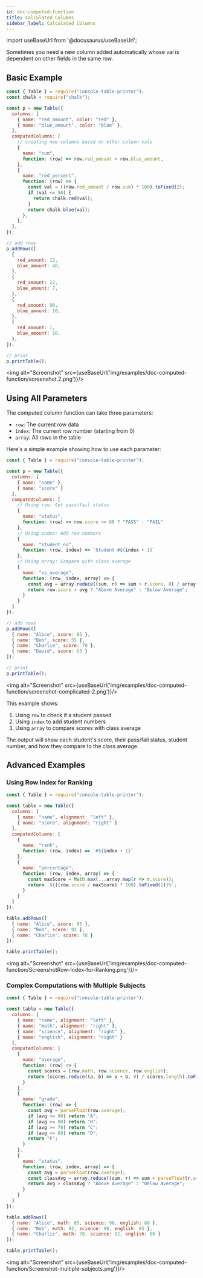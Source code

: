 ```yaml
---
id: doc-computed-function
title: Calculated Columns
sidebar_label: Calculated Columns
---
```


import useBaseUrl from '@docusaurus/useBaseUrl';

Sometimes you need a new column added automatically whose val is dependent on other fields in the same row.

## Basic Example

```javascript
const { Table } = require("console-table-printer");
const chalk = require("chalk");

const p = new Table({
  columns: [
    { name: "red_amount", color: "red" },
    { name: "blue_amount", color: "blue" },
  ],
  computedColumns: [
    // creating new columns based on other column vals
    {
      name: "sum",
      function: (row) => row.red_amount + row.blue_amount,
    },
    {
      name: "red_percent",
      function: (row) => {
        const val = ((row.red_amount / row.sum) * 100).toFixed(2);
        if (val <= 50) {
          return chalk.red(val);
        }
        return chalk.blue(val);
      },
    },
  ],
});

// add rows
p.addRows([
  {
    red_amount: 12,
    blue_amount: 40,
  },
  {
    red_amount: 22,
    blue_amount: 7,
  },
  {
    red_amount: 90,
    blue_amount: 10,
  },
  {
    red_amount: 1,
    blue_amount: 10,
  },
]);

// print
p.printTable();
```

<img alt="Screenshot" src={useBaseUrl('img/examples/doc-computed-function/screenshot.2.png')}/>

## Using All Parameters

The computed column function can take three parameters:
- `row`: The current row data
- `index`: The current row number (starting from 0)
- `array`: All rows in the table

Here's a simple example showing how to use each parameter:

```javascript
const { Table } = require("console-table-printer");

const p = new Table({
  columns: [
    { name: "name" },
    { name: "score" }
  ],
  computedColumns: [
    // Using row: Get pass/fail status
    {
      name: "status",
      function: (row) => row.score >= 60 ? "PASS" : "FAIL"
    },
    // Using index: Add row numbers
    {
      name: "student_no",
      function: (row, index) => `Student #${index + 1}`
    },
    // Using array: Compare with class average
    {
      name: "vs_average",
      function: (row, index, array) => {
        const avg = array.reduce((sum, r) => sum + r.score, 0) / array.length;
        return row.score > avg ? "Above Average" : "Below Average";
      }
    }
  ]
});

// add rows
p.addRows([
  { name: "Alice", score: 85 },
  { name: "Bob", score: 55 },
  { name: "Charlie", score: 70 },
  { name: "David", score: 65 }
]);

// print
p.printTable();
```

<img alt="Screenshot" src={useBaseUrl('img/examples/doc-computed-function/screenshot-complicated-2.png')}/>

This example shows:
1. Using `row` to check if a student passed
2. Using `index` to add student numbers
3. Using `array` to compare scores with class average

The output will show each student's score, their pass/fail status, student number, and how they compare to the class average.

## Advanced Examples

### Using Row Index for Ranking

```javascript
const { Table } = require("console-table-printer");

const table = new Table({
  columns: [
    { name: "name", alignment: "left" },
    { name: "score", alignment: "right" }
  ],
  computedColumns: [
    {
      name: "rank",
      function: (row, index) => `#${index + 1}`
    },
    {
      name: "percentage",
      function: (row, index, array) => {
        const maxScore = Math.max(...array.map(r => r.score));
        return `${((row.score / maxScore) * 100).toFixed(1)}%`;
      }
    }
  ]
});

table.addRows([
  { name: "Alice", score: 85 },
  { name: "Bob", score: 92 },
  { name: "Charlie", score: 78 }
]);

table.printTable();
```

<img alt="Screenshot" src={useBaseUrl('img/examples/doc-computed-function/ScreenshotRow-Index-for-Ranking.png')}/>

### Complex Computations with Multiple Subjects

```javascript
const { Table } = require("console-table-printer");

const table = new Table({
  columns: [
    { name: "name", alignment: "left" },
    { name: "math", alignment: "right" },
    { name: "science", alignment: "right" },
    { name: "english", alignment: "right" }
  ],
  computedColumns: [
    {
      name: "average",
      function: (row) => {
        const scores = [row.math, row.science, row.english];
        return (scores.reduce((a, b) => a + b, 0) / scores.length).toFixed(1);
      }
    },
    {
      name: "grade",
      function: (row) => {
        const avg = parseFloat(row.average);
        if (avg >= 90) return "A";
        if (avg >= 80) return "B";
        if (avg >= 70) return "C";
        if (avg >= 60) return "D";
        return "F";
      }
    },
    {
      name: "status",
      function: (row, index, array) => {
        const avg = parseFloat(row.average);
        const classAvg = array.reduce((sum, r) => sum + parseFloat(r.average), 0) / array.length;
        return avg > classAvg ? "Above Average" : "Below Average";
      }
    }
  ]
});

table.addRows([
  { name: "Alice", math: 85, science: 90, english: 88 },
  { name: "Bob", math: 92, science: 88, english: 85 },
  { name: "Charlie", math: 78, science: 82, english: 80 }
]);

table.printTable();
```

<img alt="Screenshot" src={useBaseUrl('img/examples/doc-computed-function/Screenshot-multiple-subjects.png')}/>
